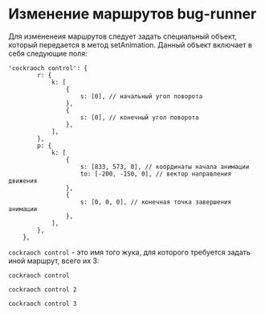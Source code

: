 # Изменение маршрутов bug-runner

Для измененеия маршрутов следует задать специальный объект, который передается в метод setAnimation. Данный объект включает в себя следующие поля:

```
'cockraoch control': {
		r: {
			k: [
				{
					s: [0], // начальный угол поворота
				},
				{
					s: [0], // конечный угол поворота
				},
			],
		},
		p: {
			k: [
				{
					s: [833, 573, 0], // координаты начала анимации
					to: [-200, -150, 0], // вектор направления движения
				},
				{
					s: [0, 0, 0], // конечная точка завершения анимации
				},
			],
		},
	},
```

`cockraoch control` - это имя того жука, для которого требуется задать иной маршрут, всего их 3:

`cockraoch control`

`cockraoch control 2`

`cockraoch control 3`
